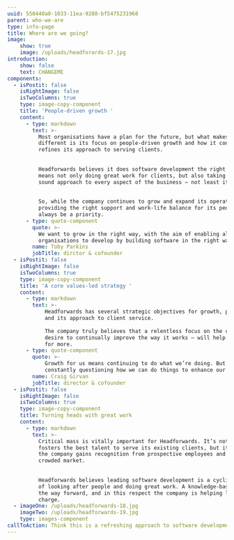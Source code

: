 ```yaml
---
uuid: 550440a0-1033-11ea-9288-bf5475231968
parent: who-we-are
type: info-page
title: Where are we going?
image:
    show: true
    image: /uploads/headforards-17.jpg
introduction:
    show: false
    text: CHANGEME
components:
  - isPostit: false
    isRightImage: false
    isTwoColumns: true
    type: image-copy-component
    title: 'People-driven growth '
    content:
      - type: markdown
        text: >-
          Most organisations have a plan for the future, but what makes Headforwards
          different is its focus on people-driven growth and how it constantly
          refines its approach to serving clients. 
    
    
          Headforwards believes it does software development the right way. This
          means not only doing great work for clients, but also taking an ethically
          sound approach to every aspect of the business – not least its people. 
    
    
          So, while the company continues to grow and expand its operations,
          providing the right support and work-life balance for its people will
          always be a priority.
      - type: quote-component
        quote: >-
          We want to grow in the right way, with the aim of enabling all people and
          organisations to develop by building software in the right way.
        name: Toby Parkins
        jobTitle: dirctor & cofounder
  - isPostit: false
    isRightImage: false
    isTwoColumns: true
    type: image-copy-component
    title: 'A core values-led strategy '
    content:
      - type: markdown
        text: >-
            Headforwards has several strategic objectives for growth, powered by its core principles
            and its approach to client service.
            
            The company truly believes that a relentless focus on the careers and wellbeing of its people – and a
            desire to continually improve the way it works – will help it grow, and keep existing clients coming back
            for more.
      - type: quote-component
        quote: >-
            Growth for us means continuing to do what we’re doing. But key to this is
            constantly questioning how we can do things to enhance our offering.
        name: Craig Girvan
        jobTitle: director & cofounder
  - isPostit: false
    isRightImage: false
    isTwoColumns: true
    type: image-copy-component
    title: Turning heads with great work
    content:
      - type: markdown
        text: >-
          Critical mass is vitally important for Headforwards. It’s not only how it
          fosters the best talent to serve its existing clients, but it’s also how
          the company gains recognition from prospective employees and clients in a
          crowded market. 
    
    
          Headforwards believes leading software development is a cyclical process
          of looking after people and doing great work. A knowledge-based economy is
          the way forward, and in this respect the company is helping lead the
          charge.
  - imageOne: /uploads/headforwards-18.jpg
    imageTwo: /uploads/headforwards-19.jpg
    type: images-component
callToAction: Think this is a refreshing approach to software development?
---
```


